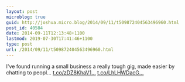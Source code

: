 ```yaml
---
layout: post
microblog: true
guid: http://joshua.micro.blog/2014/09/11/t509872404563496960.html
post_id: 40584
date: 2014-09-11T12:13:48+1100
lastmod: 2019-07-30T17:41:46+1100
type: post
url: /2014/09/11/t509872404563496960.html
---
```

I've found running a small business a really tough gig, made easier by chatting to peopl... [t.co/zDZ8KhaV1...](http://t.co/zDZ8KhaV15) [t.co/LhLHWDacG...](http://t.co/LhLHWDacGd)
